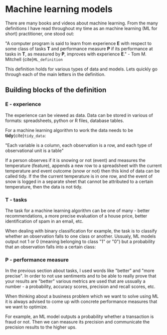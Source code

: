 # Machine learning models

There are many books and videos about machine learning. From the many definitions I have read throughout my time as an machine learning (ML for short) practitioner, one stood out: 

"A computer program is said to learn from experience **E** with respect to some class of tasks **T** and performance measure **P** if its performance at tasks in **T**, as measured by **P**, improves with experience **E**." - Tom M. Mitchell {cite}`ML_definition` 

This definition holds for various types of data and models. Lets quickly go through each of the main letters in the definition.

## Building blocks of the definition 

### E - experience 

The experience can be viewed as data. Data can be stored in various of formats: spreadsheets, python or R files, database tables. 

For a machine learning algorithm to work the data needs to be **tidy**{cite}`tidy_data`: 

"Each variable is a column, each observation is a row, and each type of observational unit is a table" 

If a person observes if it is snowing or not (event) and measures the temperature (feature), appends a new row to a spreadsheet with the current temperature and event outcome (snow or not) then this kind of data can be called tidy. If the the current temperature is in one row, and the event of snow is logged in a separate sheet that cannot be attributed to a certain temperature, then the data is not tidy. 

### T - tasks 

The task for a machine learning algorithm can be one of many - better recommendations, a more precise evaluation of a house price, better identification of spam in an email, etc. 

When dealing with binary classification for example, the task is to classify whether an observation falls to one class or another. Ussualy, ML models output not 1 or 0 (meaning belonging to class "1" or "0") but a probability that an observation falls into a certain class: 

### P - performance measure 

In the previous section about tasks, I used words like "better" and "more precise". In order to not use sentiments and to be able to really prove that your results are "better" various metrics are used that are ussually a number - a probability, accuracy scores, precision and recall scores, etc. 

When thinking about a business problem which we want to solve using ML it is always advised to come up with concrete performance measures that we want to optimize. 

For example, an ML model outputs a probability whether a transaction is fraud or not. Then we can measure its precision and communicate the precision results to the higher ups. 